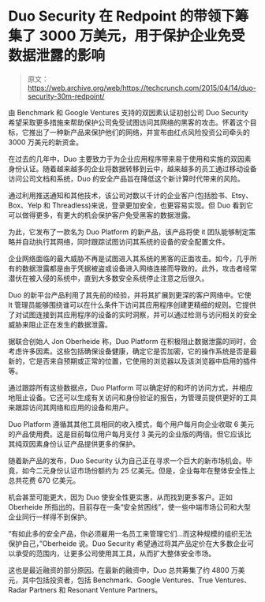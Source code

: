# Duo Security 在 Redpoint 的带领下筹集了 3000 万美元，用于保护企业免受数据泄露的影响 

> 原文：<https://web.archive.org/web/https://techcrunch.com/2015/04/14/duo-security-30m-redpoint/>

由 Benchmark 和 Google Ventures 支持的双因素认证初创公司 Duo Security 希望采取更多措施来帮助保护公司免受试图访问其网络的黑客的攻击。怀着这个目标，它推出了一种新产品来保护他们的网络，并宣布由红点风险投资公司牵头的 3000 万美元的新资金。

在过去的几年中，Duo 主要致力于为企业应用程序带来易于使用和实施的双因素身份认证。随着越来越多的企业将数据转移到云中，越来越多的员工通过移动设备访问公司文档和系统，Duo 的安全产品旨在降低这个新计算时代带来的风险。

通过利用推送通知和其他技术，该公司对数以千计的企业客户(包括脸书、Etsy、Box、Yelp 和 Threadless)来说，登录更加安全，也更容易实现。但 Duo 看到它可以做得更多，有更大的机会保护客户免受黑客的数据泄露。

为此，它发布了一款名为 Duo Platform 的新产品，该产品将使 it 团队能够制定策略并自动执行其网络，同时跟踪试图访问其系统的设备的安全配置文件。

企业网络面临的最大威胁不再是试图进入其系统的黑客的正面攻击。如今，几乎所有的数据泄露都是由于凭据被盗或设备进入网络连接而导致的。此外，攻击者经常潜伏在被入侵的系统中，直到大多数安全系统停止注意之后很久。

Duo 的新平台产品利用了其先前的经验，并将其扩展到更深的客户网络中。它使 It 管理员能够围绕谁可以在什么条件下访问其应用程序创建更精细的规则。它提供了对试图连接到其应用程序的设备的实时洞察，并可以通过检测与访问相关的安全威胁来阻止正在发生的数据泄露。

据联合创始人 Jon Oberheide 称，Duo Platform 在积极阻止数据泄露的同时，会考虑许多因素。这些包括确保设备健康，确定它是否加密，它的操作系统是否是最新的，它是否来自预期或正常的位置，它使用的浏览器以及该浏览器中启用的插件等。

通过跟踪所有这些数据点，Duo Platform 可以确定好的和坏的访问方式，并相应地阻止设备。它还可以生成有关访问和身份验证的报告，为管理员提供更好的工具来跟踪访问其网络和应用的设备和用户。

Duo Platform 遵循其其他工具相同的收入模式，每个用户每月向企业收取 6 美元的产品使用费。这是目前每位用户每月支付 3 美元的企业版的两倍。但它应该比其纯双因素身份认证产品提供更多的保护。

随着新产品的发布，Duo Security 认为自己正在寻求一个巨大的新市场机会。毕竟，如今二元身份认证市场份额约为 25 亿美元。但是，企业每年在整体安全性上总共花费 670 亿美元。

机会甚至可能更大，因为 Duo 使安全性更实惠，从而找到更多客户。正如 Oberheide 所指出的，目前存在一条“安全贫困线”，使一些中端市场公司和大型企业同行一样得不到保护。

“有如此多的安全产品，你必须雇用一名员工来管理它们…而这种规模的组织无法保护自己，”Oberheide 说。Duo Security 希望通过将其产品定价在大多数企业可以承受的范围内，让更多公司使用其工具，从而扩大整体安全市场。

这也是最近融资的部分原因。在最新的融资中，Duo 总共筹集了约 4800 万美元，其中包括投资者，包括 Benchmark、Google Ventures、True Ventures、Radar Partners 和 Resonant Venture Partners。